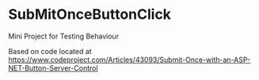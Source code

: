# SubMitOnceButtonClick
Mini Project for Testing Behaviour

Based on code located at https://www.codeproject.com/Articles/43093/Submit-Once-with-an-ASP-NET-Button-Server-Control
